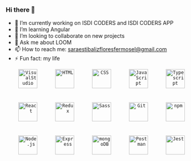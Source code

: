 ### Hi there 👋

- 🔭 I’m currently working on ISDI CODERS and ISDI CODERS APP
- 🌱 I’m learning Angular
- 👯 I’m looking to collaborate on new projects
- 💬 Ask me about LOOM
- 📫 How to reach me: saraestibalizfloresfermosel@gmail.com
- ⚡ Fun fact: my life

<div align="center">
			<code>   <img height="50" src="https://user-images.githubusercontent.com/25181517/182618272-390ab138-7b29-44a0-85a2-62633957d815.png" alt="VisualStudio" title="VisualStudio" />   </code>
			<code>   <img height="50" src="https://user-images.githubusercontent.com/25181517/117447535-f00a3a00-af3d-11eb-89bf-45aaf56dbaf1.png" alt="HTML" title="HTML" />   </code>
		<code>   <img height="50" src="https://user-images.githubusercontent.com/25181517/183898674-75a4a1b1-f960-4ea9-abcb-637170a00a75.png" alt="CSS" title="CSS" />   </code>
		<code>   <img height="50" src="https://user-images.githubusercontent.com/25181517/117447155-6a868a00-af3d-11eb-9cfe-245df15c9f3f.png" alt="JavaScript" title="JavaScript" />   </code>
	<code>   <img height="50" src="https://cdn.worldvectorlogo.com/logos/typescript-2.svg" alt="Typescript" title="Typescript" />   </code>
	</div>
	</br>
	</br>
	<div align="center">
		<code>   <img height="50" src="https://user-images.githubusercontent.com/25181517/183897015-94a058a6-b86e-4e42-a37f-bf92061753e5.png" alt="React" title="React" />   </code>
		<code>   <img height="50" src="https://digital55.com/wp-content/uploads/2022/01/Cuando_y_por_que_debo_usar_redux_en_mis_proyectos_frontend.jpg" alt="Redux" title="Redux" />   </code>
		<code>   <img height="50" src="https://user-images.githubusercontent.com/25181517/183577242-5081ea3b-7a3c-419b-9b81-014bf32e2e69.png" alt="Sass" title="Sass" />   </code>
		<code>   <img height="50" src="https://user-images.githubusercontent.com/25181517/117364277-fc4eb280-aebd-11eb-8769-a3583c6a2037.png" alt="Git" title="Git" />   </code>
		<code>   <img height="50" src="https://user-images.githubusercontent.com/25181517/121401671-49102800-c959-11eb-9f6f-74d49a5e1774.png" alt="npm" title="npm" />   </code>
	</div>
	</br>
	</br>
	<div align="center">
		<code>   <img height="50" src="https://user-images.githubusercontent.com/25181517/183568594-85e280a7-0d7e-4d1a-9028-c8c2209e073c.png" alt="Node.js" title="Node.js" />   </code>
		<code>   <img height="50" src="https://user-images.githubusercontent.com/25181517/183859966-a3462d8d-1bc7-4880-b353-e2cbed900ed6.png" alt="Express" title="Express" />   </code>
		<code>   <img height="50" src="https://user-images.githubusercontent.com/25181517/182884177-d48a8579-2cd0-447a-b9a6-ffc7cb02560e.png" alt="mongoDB" title="mongoDB" />   </code>
	<code>   <img height="50" src="https://cdn.worldvectorlogo.com/logos/postman.svg" alt="Postman" title="Postman" />   </code>
	<code>   <img height="50" src="https://viget.imgix.net/jest.png?auto=format%2Ccompress&crop=focalpoint&fit=crop&fp-x=0.5&fp-y=0.5&ixlib=php-2.1.1&q=90&s=882391e6854c3c621bcdc2df1c80c2e7" alt="Jest" title="Jest" />   </code>
	
</div>
